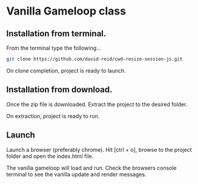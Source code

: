 # Vanilla Gameloop class 

## Installation from terminal.

From the terminal type the following...

```bash
git clone https://github.com/david-reid/cwd-resize-session-js.git
```

On clone completion, project is ready to launch.

## Installation from download.

Once the zip file is downloaded. Extract the project to the desired
folder. 

On extraction, project is ready to run.

## Launch
Launch a browser (preferably chrome). Hit [ctrl + o], browse to
the project folder and open the index.html file.

The vanilla gameloop will load and run. Check the browsers console terminal
to see the vanilla update and render messages.
